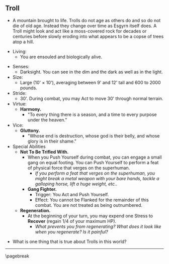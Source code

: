 ## Troll

- A mountain brought to life. Trolls do not age as others do and so do not die of old age. Instead they change over time as Esgyrn itself does. A Troll might look and act like a moss-covered rock for decades or centuries before slowly eroding into what appears to be a copse of trees atop a hill.
* Living:
    * You are ensouled and biologically alive.
- Senses:
    - Darksight. You can see in the dim and the dark as well as in the light.
- Size:
    - Large (10' × 10'), averaging between 9' and 12' tall and 600 to 2000 pounds.
- Stride:
    - 30'. During combat, you may Act to move 30' through normal terrain.
- Virtue:
    - **Harmony.**
        - "To every thing there is a season, and a time to every purpose under the heaven."
- Vice:
    - **Gluttony.**
        - "Whose end is destruction, whose god is their belly, and whose glory is in their shame."
- Special Abilities
    - **Not To Be Trifled With.**
        - When you Push Yourself during combat, you can engage a small gang on equal footing. You can Push Yourself to perform a feat of physical force that verges on the superhuman.
            - *If you perform a feat that verges on the superhuman, you might break a metal weapon with your bare hands, tackle a galloping horse, lift a huge weight, etc.*.
        - **Gang Fighter.**
            - Trigger: You Act and Push Yourself.
            - Effect: You cannot be Flanked for the remainder of this combat. You are not treated as being outnumbered.
    - **Regeneration.**
        - At the beginning of your turn, you may expend one Stress to **Recover** (regain 1/4 of your maximum HP).
            - *What prevents you from regenerating? What does it look like when you regenerate? Is it painful?*
* What is one thing that is true about Trolls in this world?

* * * * * * * * * * * * * * * * * * * * * * * * * * * * * * * * * * * * * * * *

\pagebreak
